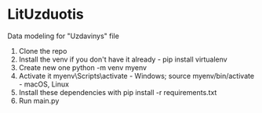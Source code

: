 # LitUzduotis
Data modeling for "Uzdavinys" file

1. Clone the repo
2. Install the venv if you don't have it already - pip install virtualenv
3. Create new one python -m venv myenv
4. Activate it myenv\Scripts\activate - Windows; source myenv/bin/activate - macOS, Linux
5. Install these dependencies with pip install -r requirements.txt
6. Run main.py
